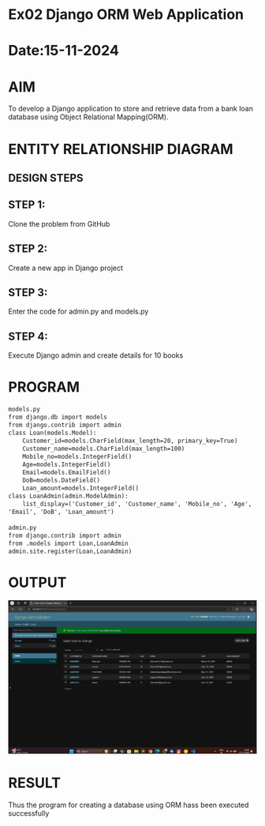 # Ex02 Django ORM Web Application
# Date:15-11-2024
# AIM
To develop a Django application to store and retrieve data from a bank loan database using Object Relational Mapping(ORM).

# ENTITY RELATIONSHIP DIAGRAM
## DESIGN STEPS
## STEP 1:
Clone the problem from GitHub

## STEP 2:
Create a new app in Django project

## STEP 3:
Enter the code for admin.py and models.py

## STEP 4:
Execute Django admin and create details for 10 books

# PROGRAM
```
models.py
from django.db import models
from django.contrib import admin
class Loan(models.Model):
    Customer_id=models.CharField(max_length=20, primary_key=True)
    Customer_name=models.CharField(max_length=100)
    Mobile_no=models.IntegerField()
    Age=models.IntegerField()
    Email=models.EmailField()
    DoB=models.DateField()
    Loan_amount=models.IntegerField()
class LoanAdmin(admin.ModelAdmin):
    list_display=('Customer_id', 'Customer_name', 'Mobile_no', 'Age', 'Email', 'DoB', 'Loan_amount')

admin.py
from django.contrib import admin
from .models import Loan,LoanAdmin
admin.site.register(Loan,LoanAdmin)
```
# OUTPUT
![alt text](<Screenshot 2024-12-07 231158.png>)
# RESULT
Thus the program for creating a database using ORM hass been executed successfully
